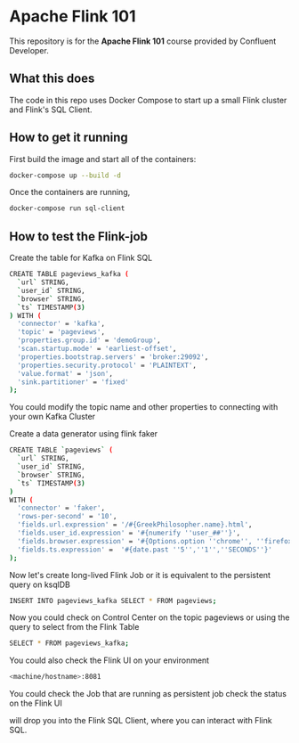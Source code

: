 # Apache Flink 101

This repository is for the **Apache Flink 101** course provided by Confluent Developer.

## What this does

The code in this repo uses Docker Compose to start up a small Flink cluster and Flink's SQL Client.

## How to get it running

First build the image and start all of the containers:

```bash
docker-compose up --build -d
```

Once the containers are running,

```bash
docker-compose run sql-client
```

## How to test the Flink-job

Create the table for Kafka on Flink SQL

```bash
CREATE TABLE pageviews_kafka (
  `url` STRING,
  `user_id` STRING,
  `browser` STRING,
  `ts` TIMESTAMP(3)
) WITH (
  'connector' = 'kafka',
  'topic' = 'pageviews',
  'properties.group.id' = 'demoGroup',
  'scan.startup.mode' = 'earliest-offset',
  'properties.bootstrap.servers' = 'broker:29092',
  'properties.security.protocol' = 'PLAINTEXT',
  'value.format' = 'json',
  'sink.partitioner' = 'fixed'
);
```
You could modify the topic name and other properties to connecting with your own Kafka Cluster

Create a data generator using flink faker

```bash
CREATE TABLE `pageviews` (
  `url` STRING,
  `user_id` STRING,
  `browser` STRING,
  `ts` TIMESTAMP(3)
)
WITH (
  'connector' = 'faker',
  'rows-per-second' = '10',
  'fields.url.expression' = '/#{GreekPhilosopher.name}.html',
  'fields.user_id.expression' = '#{numerify ''user_##''}',
  'fields.browser.expression' = '#{Options.option ''chrome'', ''firefox'', ''safari'')}',
  'fields.ts.expression' =  '#{date.past ''5'',''1'',''SECONDS''}'
);
```

Now let's create long-lived Flink Job or it is equivalent to the persistent query on ksqlDB
```bash
INSERT INTO pageviews_kafka SELECT * FROM pageviews;
```

Now you could check on Control Center on the topic pageviews or using the query to select from the Flink Table
```bash
SELECT * FROM pageviews_kafka;
```

You could also check the Flink UI on your environment
```bash
<machine/hostname>:8081
```

You could check the Job that are running as persistent job check the status on the Flink UI

will drop you into the Flink SQL Client, where you can interact with Flink SQL.
